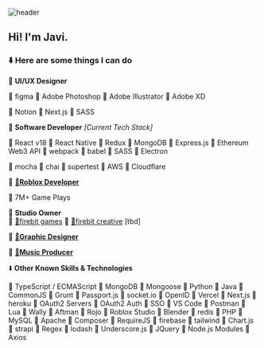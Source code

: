 ![header](https://i.imgur.com/g4fz8Fv.png)
## Hi! I'm Javi.
### ⬇️ Here are some things I can do

🔸 **UI/UX Designer**

🔹 figma
🔹 Adobe Photoshop
🔹 Adobe Illustrator
🔹 Adobe XD

🔹 Notion
🔹 Next.js
🔹 SASS

🔸 **Software Developer** *[Current Tech Stack]*

🔹 React v18
🔹 React Native
🔹 Redux
🔹 MongoDB
🔹 Express.js
🔹 Ethereum Web3 API
🔹 webpack
🔹 babel
🔹 SASS
🔹 Electron

🔹 mocha
🔹 chai
🔹 supertest
🔹 AWS
🔹 Cloudflare

🔸 [**🔗Roblox Developer**](https://www.roblox.com/users/31244132/profile)

🔹 7M+ Game Plays

🔸  **Studio Owner<br/>**
🔹 [🔗firebit games](https://www.roblox.com/groups/5113589/firebit)
🔹 [🔗firebit creative](https://firebit.dev/) [tbd]

🔸 [**🔗Graphic Designer**](https://www.instagram.com/dig1tt)

🔸 [**🔗Music Producer**](https://soundcloud.com/dig1tt)

⬇️ **Other Known Skills & Technologies**

🔹 TypeScript / ECMAScript
🔹 MongoDB
🔹 Mongoose
🔹 Python
🔹 Java
🔹 CommonJS
🔹 Grunt
🔹 Passport.js
🔹 socket.io
🔹 OpenID
🔹 Vercel
🔹 Next.js
🔹 heroku
🔹 OAuth2 Servers
🔹 OAuth2 Auth
🔹 SSO
🔹 VS Code
🔹 Postman
🔹 Lua
🔹 Wally
🔹 Aftman
🔹 Rojo
🔹 Roblox Studio
🔹 Blender
🔹 redis
🔹 PHP
🔹 MySQL
🔹 Apache
🔹 Composer
🔹 RequireJS
🔹 firebase
🔹 tailwind
🔹 Chart.js
🔹 strapi
🔹 Regex
🔹 lodash
🔹 Underscore.js
🔹 JQuery
🔹 Node.js Modules
🔹 Axios
